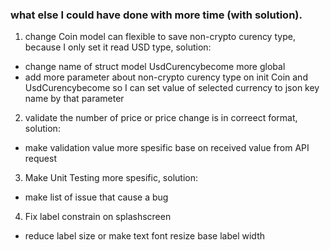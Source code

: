### what else I could have done with more time (with solution).
1. change Coin model can flexible to save non-crypto curency type, because I only set it read USD type, solution: 
  * change name of struct model UsdCurencybecome more global
  * add more parameter about non-crypto curency type on init Coin and UsdCurencybecome so I can set value of selected currency to json key name by that parameter
2. validate the number of price or price change is in correect format, solution:
  * make validation value more spesific base on received value from API request
3. Make Unit Testing more spesific, solution:
  * make list of issue that cause a bug
4. Fix label constrain on splashscreen
  * reduce label size or make text font resize base label width